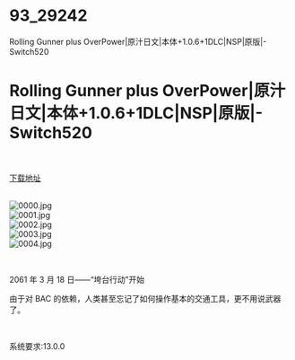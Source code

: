 # 93_29242
Rolling Gunner plus OverPower|原汁日文|本体+1.0.6+1DLC|NSP|原版|-Switch520
# Rolling Gunner plus OverPower|原汁日文|本体+1.0.6+1DLC|NSP|原版|-Switch520
 <br/></br>
[下载地址](https://www.switch520.cc/article/29242 "下载地址")
<br/></br>

<p><img title="0000.jpg" src="https://www.switch520.cc/muke_img/2022_04_07_5620a00aa59bc.jpg" alt="0000.jpg"><br>
<img title="0001.jpg" src="https://www.switch520.cc/muke_img/2022_04_07_9d629b36bcca2.jpg" alt="0001.jpg"><br>
<img title="0002.jpg" src="https://www.switch520.cc/muke_img/2022_04_07_1ade50b5688b3.jpg" alt="0002.jpg"><br>
<img title="0003.jpg" src="https://www.switch520.cc/muke_img/2022_04_07_9c4e3eda52317.jpg" alt="0003.jpg"><br>
<img title="0004.jpg" src="https://www.switch520.cc/muke_img/2022_04_07_50b0a1e9f57b3.jpg" alt="0004.jpg"></p>
<p>&nbsp;</p>
<p>2061 年 3 月 18 日——“垮台行动”开始</p>
<p>由于对 BAC 的依赖，人类甚至忘记了如何操作基本的交通工具，更不用说武器了。</p>
<p>&nbsp;</p>
<p>系统要求:13.0.0</p>



